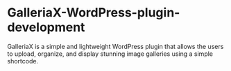 # GalleriaX-WordPress-plugin-development
GalleriaX is a simple and lightweight WordPress plugin that allows the users to upload, organize, and display stunning image galleries using a simple shortcode.
